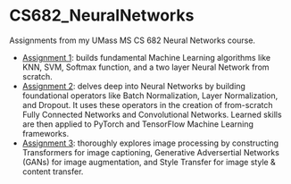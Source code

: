 # CS682_NeuralNetworks
Assignments from my UMass MS CS 682 Neural Networks course.

- <ins>Assignment 1</ins>: builds fundamental Machine Learning algorithms like KNN, SVM, Softmax function, and a two layer Neural Network from scratch.
- <ins>Assignment 2</ins>: delves deep into Neural Networks by building foundational operators like Batch Normalization, Layer Normalization, and Dropout. It uses these operators in the creation of from-scratch Fully Connected Networks and Convolutional Networks. Learned skills are then applied to PyTorch and TensorFlow Machine Learning frameworks.
- <ins>Assignment 3</ins>: thoroughly explores image processing by constructing Transformers for image captioning, Generative Adversertial Networks (GANs) for image augmentation, and Style Transfer for image style & content transfer.

